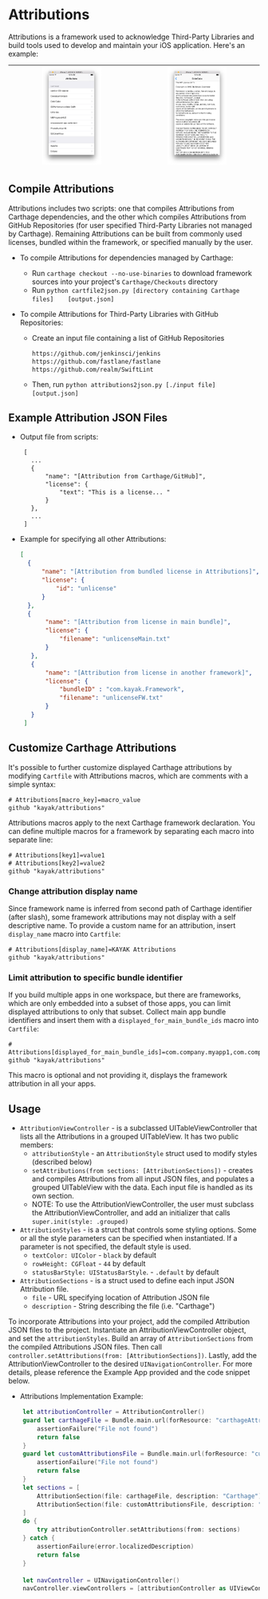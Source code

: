 # Attributions

Attributions is a framework used to acknowledge Third-Party Libraries and build tools used to develop and maintain your iOS application. Here's an example:

| <img src="https://github.com/kayak/attributions/blob/master/Screenshots/AttributionsListView.png" style="width: 50%; height: 50%"> | <img src="https://github.com/kayak/attributions/blob/master/Screenshots/AttributionsLicenseView.png" style="width: 50%; height: 50%">  |
:---:|:---:


## Compile Attributions

Attributions includes two scripts: one that compiles Attributions from Carthage dependencies, and the other which compiles Attributions from GitHub Repositories (for user specified Third-Party Libraries not managed by Carthage). Remaining Attributions can be built from commonly used licenses, bundled within the framework, or specified manually by the user.

* To compile Attributions for dependencies managed by Carthage:
	* Run `carthage checkout --no-use-binaries` to download framework sources into your project's `Carthage/Checkouts` directory
	* Run `python cartfile2json.py [directory containing Carthage files] 	[output.json]`

* To compile Attributions for Third-Party Libraries with GitHub Repositories:
	* Create an input file containing a list of GitHub Repositories
	    ``` text
        https://github.com/jenkinsci/jenkins
        https://github.com/fastlane/fastlane
        https://github.com/realm/SwiftLint
        ```
    * Then, run `python attributions2json.py [./input file] [output.json]`

## Example Attribution JSON Files

* Output file from scripts:

     ```
      [
        ...
        {
            "name": "[Attribution from Carthage/GitHub]",
            "license": {
                "text": "This is a license... "
            }
        },
        ...
      ]
     ```

* Example for specifying all other Attributions:

    ```json
    [
      {
          "name": "[Attribution from bundled license in Attributions]",
          "license": {
              "id": "unlicense"
          }
      },
      {
           "name": "[Attribution from license in main bundle]",
           "license": {
               "filename": "unlicenseMain.txt"
           }
       },
       {
           "name": "[Attribution from license in another framework]",
           "license": {
               "bundleID" : "com.kayak.Framework",
               "filename": "unlicenseFW.txt"
           }
       }
     ]
     ```

## Customize Carthage Attributions

It's possible to further customize displayed Carthage attributions by modifying `Cartfile` with Attributions macros, which are comments with a simple syntax:
``` text
# Attributions[macro_key]=macro_value
github "kayak/attributions"
```
Attributions macros apply to the next Carthage framework declaration. You can define multiple macros for a framework by separating each macro into separate line:
``` text
# Attributions[key1]=value1
# Attributions[key2]=value2
github "kayak/attributions"
```

### Change attribution display name

Since framework name is inferred from second path of Carthage identifier (after slash), some framework attributions may not display with a self descriptive name. To provide a custom name for an attribution, insert `display_name` macro into `Cartfile`:

``` text
# Attributions[display_name]=KAYAK Attributions
github "kayak/attributions"
```

### Limit attribution to specific bundle identifier

If you build multiple apps in one workspace, but there are frameworks, which are only embedded into a subset of those apps, you can limit displayed attributions to only that subset. Collect main app bundle identifiers and insert them with a `displayed_for_main_bundle_ids` macro into `Cartfile`:

``` text
# Attributions[displayed_for_main_bundle_ids]=com.company.myapp1,com.company.mayapp2
github "kayak/attributions"
```

This macro is optional and not providing it, displays the framework attribution in all your apps.

## Usage

* `AttributionViewController` - is a subclassed UITableViewController that lists all the Attributions in a grouped UITableView. It has two public members:
  * `attributionStyle` - an `AttributionStyle` struct used to modify styles (described below)
  * `setAttributions(from sections: [AttributionSections])` - creates and compiles Attributions from all input JSON files, and populates a grouped UITableView with the data. Each input file is handled as its own section.
  * NOTE: To use the AttributionViewController, the user must subclass the AttributionViewController, and add an initializer that calls `super.init(style: .grouped)`
* `AttributionStyles` - is a struct that controls some styling options. Some or all the style parameters  can be specified when instantiated. If a parameter is not specified, the default style is used.
    * `textColor: UIColor` - `black` by default
    * `rowHeight: CGFloat` - `44` by default
    * `statusBarStyle: UIStatusBarStyle`. - `.default` by default
* `AttributionSections` - is a struct used to define each input JSON Attribution file.
  * `file` -  URL specifying location of Attribution JSON file
  * `description` - String describing the file (i.e. "Carthage")

To incorporate Attributions into your project, add the compiled Attribution JSON files to the project. Instantiate an AttributionViewController object, and set the `attributionStyles`. Build an array of `AttributionSections` from the compiled Attributions JSON files. Then call `controller.setAttributions(from: [AttributionSections])`. Lastly, add the AttributionViewController to the desired `UINavigationController`. For more details, please reference the Example App provided and the code snippet below.

* Attributions Implementation Example:

```swift
    let attributionController = AttributionController()
    guard let carthageFile = Bundle.main.url(forResource: "carthageAttributions", withExtension: "json") else {
        assertionFailure("File not found")
        return false
    }
    guard let customAttributionsFile = Bundle.main.url(forResource: "customAttributions", withExtension: "json") else {
        assertionFailure("File not found")
        return false
    }
    let sections = [
        AttributionSection(file: carthageFile, description: "Carthage"),
        AttributionSection(file: customAttributionsFile, description: "Other")
    ]
    do {
        try attributionController.setAttributions(from: sections)
    } catch {
        assertionFailure(error.localizedDescription)
        return false
    }

    let navController = UINavigationController()
    navController.viewControllers = [attributionController as UIViewController]
```
